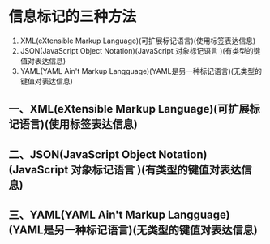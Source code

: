 # 信息标记的三种方法

1. XML(eXtensible Markup Language)(可扩展标记语言)(使用标签表达信息)  
2. JSON(JavaScript Object Notation)(JavaScript 对象标记语言 )(有类型的键值对表达信息)  
3. YAML(YAML Ain't Markup Langguage)(YAML是另一种标记语言)(无类型的键值对表达信息)



## 一、XML(eXtensible Markup Language)(可扩展标记语言)(使用标签表达信息)




## 二、JSON(JavaScript Object Notation)(JavaScript 对象标记语言 )(有类型的键值对表达信息)  





## 三、YAML(YAML Ain't Markup Langguage)(YAML是另一种标记语言)(无类型的键值对表达信息)

